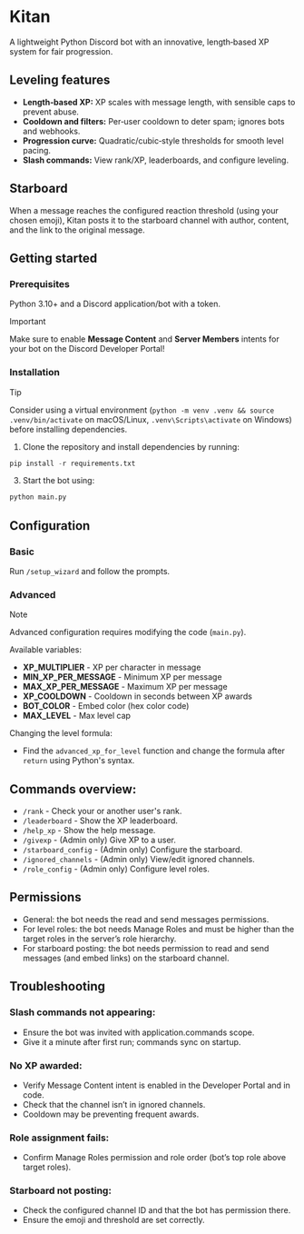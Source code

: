 # Kitan
A lightweight Python Discord bot with an innovative, length‑based XP system for fair progression.

## Leveling features
- **Length‑based XP:** XP scales with message length, with sensible caps to prevent abuse.
- **Cooldown and filters:** Per‑user cooldown to deter spam; ignores bots and webhooks.
- **Progression curve:** Quadratic/cubic‑style thresholds for smooth level pacing.
- **Slash commands:** View rank/XP, leaderboards, and configure leveling.

## Starboard
When a message reaches the configured reaction threshold (using your chosen emoji), Kitan posts it to the starboard channel with author, content, and the link to the original message.

## Getting started
### Prerequisites
Python 3.10+ and a Discord application/bot with a token.

> [!IMPORTANT]
> Make sure to enable **Message Content** and **Server Members** intents for your bot on the Discord Developer Portal!

### Installation
> [!TIP]
> Consider using a virtual environment (`python -m venv .venv && source .venv/bin/activate` on macOS/Linux, `.venv\Scripts\activate` on Windows) before installing dependencies.

1. Clone the repository and install dependencies by running:
```python
pip install -r requirements.txt
```
3. Start the bot using:
```bash
python main.py
```
## Configuration

### Basic
Run `/setup_wizard` and follow the prompts.

### Advanced
> [!NOTE]
> Advanced configuration requires modifying the code (`main.py`).

Available variables:
- **XP_MULTIPLIER** - XP per character in message
- **MIN_XP_PER_MESSAGE** - Minimum XP per message
- **MAX_XP_PER_MESSAGE** - Maximum XP per message
- **XP_COOLDOWN** - Cooldown in seconds between XP awards
- **BOT_COLOR** - Embed color (hex color code)
- **MAX_LEVEL** - Max level cap

Changing the level formula:
- Find the `advanced_xp_for_level` function and change the formula after `return` using Python's syntax.

## Commands overview:
- `/rank` - Check your or another user's rank.
- `/leaderboard` - Show the XP leaderboard.
- `/help_xp` - Show the help message.
- `/givexp` - (Admin only) Give XP to a user.
- `/starboard_config` - (Admin only) Configure the starboard.
- `/ignored_channels` - (Admin only) View/edit ignored channels.
- `/role_config` - (Admin only) Configure level roles.

## Permissions
- General: the bot needs the read and send messages permissions.
- For level roles: the bot needs Manage Roles and must be higher than the target roles in the server’s role hierarchy.
- For starboard posting: the bot needs permission to read and send messages (and embed links) on the starboard channel.

## Troubleshooting

### Slash commands not appearing:
 - Ensure the bot was invited with application.commands scope.
 - Give it a minute after first run; commands sync on startup.

### No XP awarded:
- Verify Message Content intent is enabled in the Developer Portal and in code.
- Check that the channel isn’t in ignored channels.
- Cooldown may be preventing frequent awards.

### Role assignment fails:
- Confirm Manage Roles permission and role order (bot’s top role above target roles).

### Starboard not posting:
- Check the configured channel ID and that the bot has permission there.
- Ensure the emoji and threshold are set correctly.
